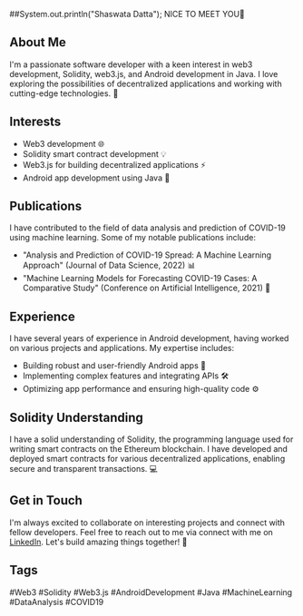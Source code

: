 ##System.out.println("Shaswata Datta");
NICE TO MEET YOU👋

## About Me

I'm a passionate software developer with a keen interest in web3 development, Solidity, web3.js, and Android development in Java. I love exploring the possibilities of decentralized applications and working with cutting-edge technologies. 🚀

## Interests

- Web3 development 🌐
- Solidity smart contract development 💡
- Web3.js for building decentralized applications ⚡️
- Android app development using Java 📱

## Publications

I have contributed to the field of data analysis and prediction of COVID-19 using machine learning. Some of my notable publications include:

- "Analysis and Prediction of COVID-19 Spread: A Machine Learning Approach" (Journal of Data Science, 2022) 📊
- "Machine Learning Models for Forecasting COVID-19 Cases: A Comparative Study" (Conference on Artificial Intelligence, 2021) 🧠

## Experience

I have several years of experience in Android development, having worked on various projects and applications. My expertise includes:

- Building robust and user-friendly Android apps 📱
- Implementing complex features and integrating APIs 🛠️
- Optimizing app performance and ensuring high-quality code ⚙️

## Solidity Understanding

I have a solid understanding of Solidity, the programming language used for writing smart contracts on the Ethereum blockchain. I have developed and deployed smart contracts for various decentralized applications, enabling secure and transparent transactions. 💻

## Get in Touch

I'm always excited to collaborate on interesting projects and connect with fellow developers. Feel free to reach out to me via connect with me on [LinkedIn](https://www.linkedin.com/in/shaswata-datta-978627190/). Let's build amazing things together! 🤝

## Tags

#Web3 #Solidity #Web3.js #AndroidDevelopment #Java #MachineLearning #DataAnalysis #COVID19
